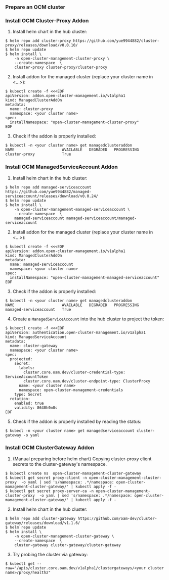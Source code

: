 ### Prepare an OCM cluster

### Install OCM Cluster-Proxy Addon

1. Install helm chart in the hub cluster:

```shell
$ helm repo add cluster-proxy https://github.com/yue9944882/cluster-proxy/releases/download/v0.0.10/
$ helm repo update
$ helm install \
    -n open-cluster-management-cluster-proxy \
    --create-namespace  \
    cluster-proxy cluster-proxy/cluster-proxy 
```

2. Install addon for the managed cluster (replace your cluster name in <...>):

```
$ kubectl create -f <<<EOF
apiVersion: addon.open-cluster-management.io/v1alpha1
kind: ManagedClusterAddOn
metadata:
  name: cluster-proxy
  namespace: <your cluster name>
spec:
  installNamespace: "open-cluster-management-cluster-proxy"
EOF
```

3. Check if the addon is properly installed:

```shell
$ kubectl -n <your cluster name> get managedclusteraddon
NAME                     AVAILABLE   DEGRADED   PROGRESSING
cluster-proxy            True                   
```

### Install OCM ManagedServiceAccount Addon

1. Install helm chart in the hub cluster:

```shell
$ helm repo add managed-serviceaccount https://github.com/yue9944882/managed-serviceaccount/releases/download/v0.0.24/
$ helm repo update
$ helm install \
    -n open-cluster-management-managed-serviceaccount \
    --create-namespace  \
    managed-serviceaccount managed-serviceaccount/managed-serviceaccount
```


2. Install addon for the managed cluster (replace your cluster name in <...>):

```shell
$ kubectl create -f <<<EOF
apiVersion: addon.open-cluster-management.io/v1alpha1
kind: ManagedClusterAddOn
metadata:
  name: managed-serviceaccount
  namespace: <your cluster name>
spec:
  installNamespace: "open-cluster-management-managed-serviceaccount"
EOF
```

3. Check if the addon is properly installed:

```shell
$ kubectl -n <your cluster name> get managedclusteraddon
NAME                     AVAILABLE   DEGRADED   PROGRESSING
managed-serviceaccount   True                   
```

4. Create a `ManagedServiceAccount` into the hub cluster to project the token:

```shell
$ kubectl create -f <<<EOF
apiVersion: authentication.open-cluster-management.io/v1alpha1
kind: ManagedServiceAccount
metadata:
  name: cluster-gateway
  namespace: <your cluster name>
spec:
  projected:
    secret:
      labels:
        cluster.core.oam.dev/cluster-credential-type: ServiceAccountToken
        cluster.core.oam.dev/cluster-endpoint-type: ClusterProxy
      name: <your cluster name>
      namespace: open-cluster-management-credentials
    type: Secret
  rotation:
    enabled: true
    validity: 8640h0m0s
EOF
```

5. Check if the addon is properly installed by reading the status:

```shell
$ kubecl -n <your cluster name> get managedserviceaccount cluster-gateway -o yaml
```

### Install OCM ClusterGateway Addon

1. (Manual preparing before helm chart) Copying cluster-proxy client secrets to the cluster-gateway's namespace.

```shell
$ kubectl create ns  open-cluster-management-cluster-gateway
$ kubectl get secret proxy-client -n open-cluster-management-cluster-proxy  -o yaml | sed 's/namespace: .*/namespace: open-cluster-management-cluster-gateway/' | kubectl apply -f -
$ kubectl get secret proxy-server-ca -n open-cluster-management-cluster-proxy  -o yaml | sed 's/namespace: .*/namespace: open-cluster-management-cluster-gateway/' | kubectl apply -f -
```
   
2. Install helm chart in the hub cluster:

```shell
$ helm repo add cluster-gateway https://github.com/oam-dev/cluster-gateway/releases/download/v1.1.6/
$ helm repo update
$ helm install \
    -n open-cluster-management-cluster-gateway \
    --create-namespace  \
    cluster-gateway cluster-gateway/cluster-gateway 
```

3. Try probing the cluster via gateway:

```shell
$ kubectl get --raw="/apis/cluster.core.oam.dev/v1alpha1/clustergateways/<your cluster name>/proxy/healthz"
```

